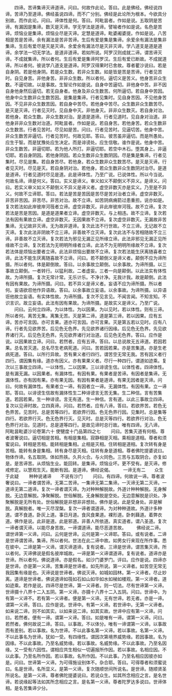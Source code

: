 <!-- { "loadSidebar": true } -->
　　四谛。苦谛集谛灭谛道谛。问曰。何故作此论。答曰。此是佛经。佛经说四谛。苦谛乃至道谛。佛经虽说四谛。而不广分别。佛经是此论所为根本。今欲具分别故。而作此论。问曰。谛体性是何。答曰。阿毗昙者。作如是说。五取阴是苦谛。有漏因是集谛。数灭是灭谛。学无学法是道谛。譬喻者作如是说。名色是苦谛。烦恼业是集谛。烦恼业尽是灭谛。定慧是道谛。毗婆阇婆提。作如是说。八苦相是苦是苦谛。余有漏法是苦非苦谛。生后有爱是集是集谛。余爱余有漏法是集非集谛。生后有爱尽是灭是灭谛。余爱余有漏法尽是灭非灭谛。学八道支是道是道谛。余学法一切无学法。是道非道谛。若如所说。阿罗汉则成就二谛。谓苦谛灭谛。不成就集谛。所以者何。生后有爱是集谛阿罗汉。生后有爱已断故。不成就道谛。所以者何。彼说学八道支是道谛。阿罗汉得果时已舍故。尊者瞿沙说曰。若是自身阴。若是他身阴。若是众生数。若非众生数。如是皆是苦是苦谛。行者见苦时。自见身苦。非他身苦。非非众生数。所以者何。逼切义是苦义。他身苦非众生数。不逼切故。以是事故。生智论作如是说。自身中苦逼切。非他身中苦。非不因自身他身然后逼切。若无自身者。他身及非众生数苦。何所逼切。若自身中苦因。他身中众生数非众生数苦因。是集是集谛。行者见集时。见自身苦因。不见他身苦因。不见非非众生数苦因。若自身中苦尽。若他身中苦尽。众生数非众生数苦尽。是灭是灭谛。行者见灭时。见自身中灭。非他身灭。非非众生数灭。若自身对治。若他身。若众生数。非众生数对治。是道是道谛。行者见道时。见自身对治道。非他身非非众生数对治道。阿毗昙者。作如是说。若自身苦。若他身苦。若众生数非众生数苦。行者见苦时。尽见如是苦。问曰。行者见苦时。见逼切苦。他身中苦。非众生数苦非逼切。行者见苦时。何故见耶。答曰。彼苦虽非逼切。而是所愚处。应生于智。而是犹豫处应生决定。而是诽谤处。应生信敬。谁作是说。他身中苦。非众生数苦。非逼切耶。若为他人所打。非逼切耶。若空中木石。堕其身上。非逼切耶。若自身阴因。若他身阴因。若众生数非众生数阴因。尽是集是集谛。行者见集时。尽见是集。若自身苦尽。若他身。若众生数非众生数苦尽。是灭是灭谛。行者见灭时。尽见是灭。若自身阴对治。若他身。若众生数非众生数阴对治尽。是道是道谛。行者见道时尽见是道。此是谛体性。乃至广说。已说体性。所以今当说。何故名谛。谛是何义。答曰。实义是谛义。审义如义不颠倒义不异义。是谛义。问曰。若实义审义如义不颠倒义不异义是谛义者。虚空非数灭亦是实义。乃至是不异义。何故不立谛耶。答曰。若法是苦是苦因是苦尽是苦对治者立谛。虚空非数灭。非苦非苦因。非苦尽。非苦对治。故不立谛。如苦阴病痈箭过患重担。说亦如是。复次若法如此岸彼岸河筏者立谛。虚空非数灭。非此岸彼岸河筏。故不立谛。复次若法是苦是苦因。是道是道果者立谛。虚空非数灭。与上相违。故不立谛。复次若法有因有果故立谛。虚空非数灭。无因果故不立谛。复次虚空非数灭。无漏故非苦集谛。无记故非灭谛。无为故非道谛。复次此法不行世故。不立三谛。无记故不立灭谛。复次此法非阴故不立三谛。非善故不立灭谛。复次此法不与苦相随故不立三谛。非善故不立灭谛。复次若法为邪见无漏正见所缘立谛。此法非邪见无漏正见所缘故不立谛。复次若法为无明明所缘者立谛。此法不为无明明所缘故不立谛。复次若法体是烦恼出要者立谛。此法非烦恼出要故不立谛。复次若法能生厌离随喜者立谛。此法不能生厌离随喜故不立谛。问曰。若不颠倒义是谛义者。颠倒不应为谛所摄。所以者何。体是颠倒故。答曰。以余事故立颠倒。以余事故。为谛所摄。以三事故立颠倒。一者转行。以猛利故。二者虚妄。三者一向是颠倒。以此法实有体性故。为谛所摄。复次无常计常。无乐计乐。不净计净。无我计我。故是颠倒。此法有因有果故。为谛所摄。问曰。若不异义是谛义者。妄语不应为谛所摄。所以者何。妄语欲诳他作异语故。答曰。以余事故立妄语。以余事故。为谛所摄。以异语诳他故立妄语。有实体性故。为谛所摄。复次不见言见。不闻言闻。不知言知。不识言识。故立妄语。此法有因有果故。为谛所摄。是故实义是谛义。乃至广说。
　　问曰。云何立四谛。为以体性。为以因果。为以见时。若以体性。则有三谛。所以者何。离苦无集。离集无苦。灭是第二谛。道是第三谛。若以因果。应有五谛。苦亦可言因。亦可言果。道亦可言因。亦可言果。灭是第五若以见时。应有八谛。行者先见欲界苦。后见色无色界。先见欲界诸行因缘。后见色无色界。先见欲界诸行灭。后见色无色界。先见欲界诸行对治道。后见色无色界。答曰。应作是说。以因果故立谛。问曰。若然者。应有五谛。答曰。以总说故无五谛道。若因若果。总名苦灭道。总名尽生老病死道。问曰。苦若因若果。亦是苦集道。亦是生老病死道。答曰。以所行异故。苦有果义者行四行。谓苦空无常无我。苦有因义者行四行。谓因集有缘。道亦有因义。亦有果果义者。尽行一种四行。谓道如迹乘。复次以三事故立四谛。一以体性。二以因果。三以诽谤生信。以体性者。四谛体性。是有漏无漏。以因果者。有漏体性。有因有果。有果者是苦谛。有因者是集谛。无漏体性。亦有因有果。亦有果无因。有因有果者是道谛。有果无因者是灭谛。问曰。何故有漏体性。有果者立一谛。有因者立一谛。无漏体性。有因有果。立一谛耶。答曰。以诽谤生信故有漏体性生二种诽谤言无苦无集。生二种信。言有苦集道。若因若果。生一种诽谤。言无有道。生一种信。言有道。以此三事故立四谛。复次以见谛时故。立四真谛。问曰。若然者。应有八谛。答曰。若欲界苦。若色无色界苦。见苦时。总是苦等四行。若欲界行因。色无色界行因。见集时。总是集等四行。若欲界行灭。色无色界行灭。见灭时。总是灭等四行。若欲界行对治。色无色界行对治。见道时。总是道等四行。是故见谛时总行故。唯有四谛。无八谛。
阿毗昙毗婆沙论卷第六十
使犍度十门品第四之七
　　问曰。苦集灭道有何相。尊者波奢说曰。逼切相是苦相。有相是集相。寂静相是灭相。乘相是道相。尊者和须蜜说曰。转相是苦相。能转相是集相。止相是灭相。住转相是道相。复次转有身是苦相。能转有身是集相。转有身尽是灭相。往转有身是道相。尊者佛陀提婆说曰。物体作谛。名五取阴。体如热铁。久共火合。与火同色。三苦与五取阴合。亦复如是。是苦谛苦。从烦恼生业。能回转。是集谛。烦恼业坏。更不受有。是灭谛。修戒修定。以慧观生灭。能断有因。是道谛。佛经说偈。
　　一谛无有二　　众生于此疑
　　种种说诸谛　　不说有沙门
　　问曰。有四谛。何故说一谛。尊者波奢说曰。一谛者谓苦谛。无第二苦谛。一集谛无第二集谛。一灭谛无第二灭谛。一道谛无第二道谛。复次一谛者谓灭谛。为对种种解脱故。外道计种种解脱。无身解脱。无边意解脱。净聚解脱。世俗解脱。无身解脱是空处。无边意解脱是识处。净聚解脱是无所有处。世俗解脱是非想非非想处。佛作是说。此是受身处。非是解脱。真解脱者。唯一灭尽涅槃。复次一谛者谓道谛。为对种种道故。外道计多种道。谓不食道。卧灰上道。事日月道。食风食果道。裸形道。卧刺蕀道。着弊衣道。佛作是说。此非是道。此是邪道。非善人所依道。真实道者。谓八圣道。复次一谛者谓灭谛。以能尽身苦故。一谛谓道谛。能尽恶道苦故。
　　佛经说二谛。谓世谛第一义谛。问曰。云何是世谛。云何是第一义谛耶。答曰。或有说者。二谛是世谛谓苦谛。集谛。所以者何。世法在此二谛中故。如男女行来现在所作事。悉在彼中。二谛是第一义谛。谓灭谛道谛。复有说者。三谛是世谛。谓苦集灭谛。所以者何。灭谛佛说是假名彼岸城故。一谛是第一义谛谓道谛。复有说者。道谛亦是世谛。所以者何。佛说道谛。亦是假名。如沙门婆罗门。评曰。应作是说。四谛亦是世谛。亦是第一义谛。苦集谛是世谛者。如先所说。第一义谛者。如苦空无常无我因集有缘是也。灭谛说是世谛者。佛说灭谛。如城如园林。第一义谛者。尽止妙离。道谛是世谛者。佛说道谛如筏如石如山如华如水如梯如楼观。第一义谛者。道如迹乘。若作是说。四谛尽是世谛。第一义谛者。则一切法。尽有世谛第一义谛。世谛摄十八界十二入五阴。第一义谛。亦摄十八界十二入五阴。问曰。世谛中。为有第一义谛不。若有第一义谛者。便是第一义谛。无有世谛。若无者。亦是一谛。谓第一义谛。答曰。应作是说。世谛中。有第一义谛。若世谛中。无第一义谛者。如来说二谛。则不如其实。以如来说二谛。如其实故。世谛中应有第一义谛。问曰。若然者。便有一谛。谓第一义谛。答曰。如是唯有一谛。谓第一义谛。问曰。若然者。佛何故说二谛。答曰。以事故。不以体分。唯有一谛谓第一义谛。以事故而有差别。若以事故。名为世谛。不以此事名第一义谛。若以事故。名第一义谛。不以此事名为世谛。犹如一受。有四缘性。谓因次第境界威势缘。若因事故。名为因缘。不以此事故。乃至名威势缘。若以事故。名威势缘。不以此事故。乃至名因缘。又一受有六因性。谓相应共生相似一切遍报所作因。若以事故。名相应因。不以此事。乃至名所作因。若以事故。名所作因。不以此事。乃至名相应因彼亦如是。问曰。世谛第一义谛。为可得施设别体不。杂合耶。答曰。可得尊者和须蜜说曰。名是世谛。名所显义。是第一义谛。复次随顺世间所说名。是世谛。随顺贤圣所说名。是第一义谛。尊者佛陀提婆说曰。若说众生。如其所念相应之言。是名世谛。若说缘起等法如其所念相应之言。是名第一义谛。尊者陀罗达多说曰。世谛体相。是名苦集谛少分。
